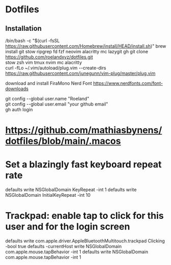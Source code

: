 # Dotfiles

## Installation

/bin/bash -c "$(curl -fsSL https://raw.githubusercontent.com/Homebrew/install/HEAD/install.sh)"
brew install git stow ripgrep fd fzf neovim alacritty mc lazygit gh
git clone https://github.com/roelandxyz/dotfiles.git  
stow zsh vim tmux nvim mc alacritty  
curl -fLo ~/.vim/autoload/plug.vim --create-dirs \
    https://raw.githubusercontent.com/junegunn/vim-plug/master/plug.vim  

download and install FiraMono Nerd Font
https://www.nerdfonts.com/font-downloads


git config --global user.name "Roeland"  
git config --global user.email "your github email"  
gh auth login      

# https://github.com/mathiasbynens/dotfiles/blob/main/.macos

# Set a blazingly fast keyboard repeat rate
defaults write NSGlobalDomain KeyRepeat -int 1
defaults write NSGlobalDomain InitialKeyRepeat -int 10

# Trackpad: enable tap to click for this user and for the login screen
defaults write com.apple.driver.AppleBluetoothMultitouch.trackpad Clicking -bool true
defaults -currentHost write NSGlobalDomain com.apple.mouse.tapBehavior -int 1
defaults write NSGlobalDomain com.apple.mouse.tapBehavior -int 1
